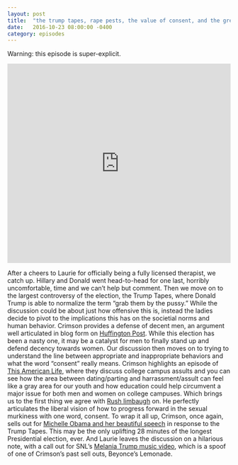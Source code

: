 ```yaml
---
layout: post
title:  "the trump tapes, rape pests, the value of consent, and the great regression of the right."
date:   2016-10-23 08:00:00 -0400
category: episodes
---
```

Warning: this episode is super-explicit.

<iframe width="100%" height="450" scrolling="no" frameborder="no" src="https://w.soundcloud.com/player/?url=https%3A//api.soundcloud.com/tracks/289657559&amp;auto_play=false&amp;hide_related=false&amp;show_comments=true&amp;show_user=true&amp;show_reposts=false&amp;visual=true"></iframe>

After a cheers to Laurie for officially being a fully licensed therapist, we catch up. Hillary and Donald went head-to-head for one last, horribly uncomfortable, time and we can’t help but comment. Then we move on to the largest controversy of the election, the Trump Tapes, where Donald Trump is able to normalize the term “grab them by the pussy.” While the discussion could be about just how offensive this is, instead the ladies decide to pivot to the implications this has on the societial norms and human behavior. Crimson provides a defense of decent men, an argument well articulated in blog form on [Huffington Post](http://www.huffingtonpost.com/gretchen-kelly/the-thing-all-women-do-you-dont-know-about_b_8630416.html). While this election has been a nasty one, it may be a catalyst for men to finally stand up and defend decency towards women. Our discussion then moves on to trying to understand the line between appropriate and inappropriate behaviors and what the word “consent” really means. Crimson highlights an episode of [This American Life](http://www.thisamericanlife.org/radio-archives/episode/557/birds-bees), where they discuss college campus assults and you can see how the area between dating/parting and harrassment/assult can feel like a gray area for our youth and how education could help circumvent a major issue for both men and women on college campuses. Which brings us to the first thing we agree with [Rush limbaugh](https://www.youtube.com/watch?v=QGsAXF3uwr8) on.  He perfectly articulates the liberal vision of how to progress forward in the sexual murkiness with one word, consent. To wrap it all up, Crimson, once again, sells out for [Michelle Obama and her beautiful speech](https://www.youtube.com/watch?v=SJ45VLgbe_E) in response to the Trump Tapes. This may be the only uplifting 28 minutes of the longest Presidential election, ever. And Laurie leaves the discussion on a hilarious note, with a call out for SNL’s [Melania Trump music video](https://www.youtube.com/watch?v=JFLnJkCFEKE), which is a spoof of one of Crimson’s past sell outs, Beyonce’s Lemonade.
